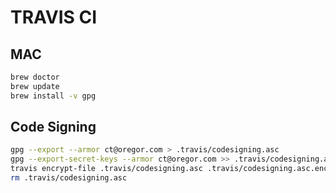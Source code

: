 # TRAVIS CI

## MAC

```bash
brew doctor
brew update
brew install -v gpg
```

## Code Signing

```bash
gpg --export --armor ct@oregor.com > .travis/codesigning.asc
gpg --export-secret-keys --armor ct@oregor.com >> .travis/codesigning.asc
travis encrypt-file .travis/codesigning.asc .travis/codesigning.asc.enc
rm .travis/codesigning.asc
```
